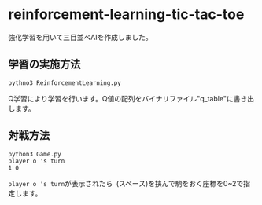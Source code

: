 # reinforcement-learning-tic-tac-toe
強化学習を用いて三目並べAIを作成しました。

## 学習の実施方法
```shell
pythno3 ReinforcementLearning.py
```
Q学習により学習を行います。Q値の配列をバイナリファイル"q_table"に書き出します。

## 対戦方法
```shell
python3 Game.py
player o 's turn
1 0
```
`player o 's turn`が表示されたら` `(スペース)を挟んで駒をおく座標を0~2で指定します。